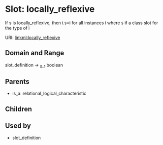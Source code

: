 
# Slot: locally_reflexive


If s is locally_reflexive, then i.s=i for all instances i where s if a class slot for the type of i

URI: [linkml:locally_reflexive](https://w3id.org/linkml/locally_reflexive)


## Domain and Range

slot_definition &#8594;  <sub>0..1</sub> boolean

## Parents

 *  is_a: relational_logical_characteristic

## Children


## Used by

 * slot_definition
